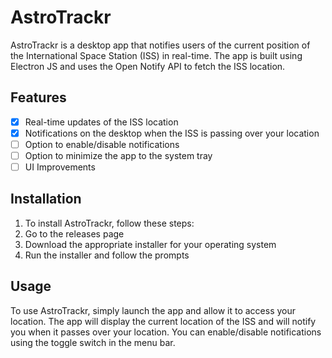 # AstroTrackr

AstroTrackr is a desktop app that notifies users of the current position of the International Space Station (ISS) in real-time. The app is built using Electron JS and uses the Open Notify API to fetch the ISS location.

## Features

- [x] Real-time updates of the ISS location
- [x] Notifications on the desktop when the ISS is passing over your location
- [ ] Option to enable/disable notifications
- [ ] Option to minimize the app to the system tray
- [ ] UI Improvements

## Installation

1. To install AstroTrackr, follow these steps:
2. Go to the releases page
3. Download the appropriate installer for your operating system
4. Run the installer and follow the prompts

## Usage

To use AstroTrackr, simply launch the app and allow it to access your location. The app will display the current location of the ISS and will notify you when it passes over your location. You can enable/disable notifications using the toggle switch in the menu bar.
